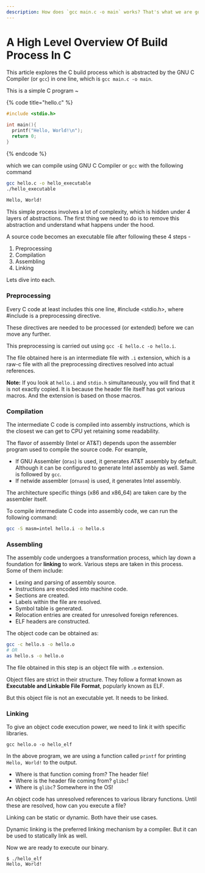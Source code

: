 ```yaml
---
description: How does `gcc main.c -o main` works? That's what we are going to explore here.
---
```


# A High Level Overview Of Build Process In C

This article explores the C build process which is abstracted by the GNU C Compiler (or `gcc`) in one line, which is `gcc main.c -o main`.

This is a simple C program \~

{% code title="hello.c" %}
```c
#include <stdio.h>
​
int main(){
  printf("Hello, World!\n");
  return 0;
}
```
{% endcode %}

which we can compile using GNU C Compiler or `gcc` with the following command

```bash
gcc hello.c -o hello_executable
./hello_executable
​
Hello, World!
```

This simple process involves a lot of complexity, which is hidden under 4 layers of abstractions. The first thing we need to do is to remove this abstraction and understand what happens under the hood.

A source code becomes an executable file after following these 4 steps -

1. Preprocessing
2. Compilation
3. Assembling
4. Linking

Lets dive into each.

### Preprocessing

Every C code at least includes this one line, #include \<stdio.h>, where #include is a preprocessing directive.

These directives are needed to be processed (or extended) before we can move any further.

This preprocessing is carried out using `gcc -E hello.c -o hello.i`.

The file obtained here is an intermediate file with `.i` extension, which is a raw-c file with all the preprocessing directives resolved into actual references.

**Note:** If you look at `hello.i` and `stdio.h` simultaneously, you will find that it is not exactly copied. It is because the header file itself has got various macros. And the extension is based on those macros.

### Compilation

The intermediate C code is compiled into assembly instructions, which is the closest we can get to CPU yet retaining some readability.

The flavor of assembly (Intel or AT\&T) depends upon the assembler program used to compile the source code. For example,

* If GNU Assembler (or`as`) is used, it generates AT\&T assembly by default. Although it can be configured to generate Intel assembly as well. Same is followed by `gcc`.
* If netwide assembler (or`nasm`) is used, it generates Intel assembly.

The architecture specific things (x86 and x86\_64) are taken care by the assembler itself.

To compile intermediate C code into assembly code, we can run the following command:

```bash
gcc -S masm=intel hello.i -o hello.s
```

### Assembling

The assembly code undergoes a transformation process, which lay down a foundation for **linking** to work. Various steps are taken in this process. Some of them include:

* Lexing and parsing of assembly source.
* Instructions are encoded into machine code.
* Sections are created.
* Labels within the file are resolved.
* Symbol table is generated.
* Relocation entries are created for unresolved foreign references.
* ELF headers are constructed.

The object code can be obtained as:

```bash
gcc -c hello.s -o hello.o
# OR
as hello.s -o hello.o
```

The file obtained in this step is an object file with `.o` extension.

Object files are strict in their structure. They follow a format known as **Executable and Linkable File Format**, popularly known as ELF.

But this object file is not an executable yet. It needs to be linked.

### Linking

To give an object code execution power, we need to link it with specific libraries.

```
gcc hello.o -o hello_elf
```

In the above program, we are using a function called `printf` for printing `Hello, World!` to the output.&#x20;

* Where is that function coming from? The header file!
* Where is the header file coming from? `glibc`!
* Where is `glibc`? Somewhere in the OS!

An object code has unresolved references to various library functions. Until these are resolved, how can you execute a file?

Linking can be static or dynamic. Both have their use cases.

Dynamic linking is the preferred linking mechanism by a compiler. But it can be used to statically link as well.

Now we are ready to execute our binary.

```
$ ./hello_elf
Hello, World!
```

